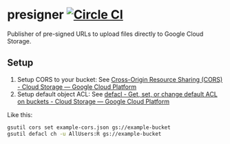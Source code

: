 # presigner [![Circle CI](https://circleci.com/gh/go-microservices/presigner/tree/master.svg?style=svg)](https://circleci.com/gh/go-microservices/presigner/tree/master)

Publisher of pre-signed URLs to upload files directly to Google Cloud Storage.

## Setup

1. Setup CORS to your bucket: See [Cross-Origin Resource Sharing (CORS) - Cloud Storage — Google Cloud Platform](https://cloud.google.com/storage/docs/cross-origin)
2. Setup default object ACL: See [defacl - Get, set, or change default ACL on buckets - Cloud Storage — Google Cloud Platform](https://cloud.google.com/storage/docs/gsutil/commands/defacl#ch)

Like this:

```bash
gsutil cors set example-cors.json gs://example-bucket
gsutil defacl ch -u AllUsers:R gs://example-bucket
```
